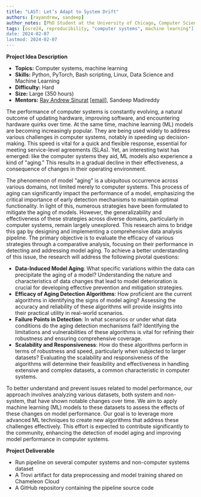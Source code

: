 ```yaml
---
title: "LAST: Let’s Adapt to System Drift"
authors: [rayandrew, sandeep]
author_notes: [PhD Student at the University of Chicago, Computer Scientist at the University of Chicago]
tags: [osre24, reproducibility, "computer systems", machine learning"]
date: 2024-02-07
lastmod: 2024-02-07
---
```


**Project Idea Description**
- **Topics:** Computer systems, machine learning
- **Skills:** Python, PyTorch, Bash scripting, Linux, Data Science and Machine Learning
- **Difficulty:** Hard
- **Size:** Large (350 hours)
- **Mentors:** [Ray Andrew Sinurat](https://rayandrew.me) [[email](mailto:rayandrew@uchicago.edu)], Sandeep Madireddy



The performance of computer systems is constantly evolving, a natural outcome of updating hardware, improving software, and encountering hardware quirks over time. At the same time, machine learning (ML) models are becoming increasingly popular. They are being used widely to address various challenges in computer systems, notably in speeding up decision-making. This speed is vital for a quick and flexible response, essential for meeting service-level agreements (SLAs). Yet, an interesting twist has emerged: like the computer systems they aid, ML models also experience a kind of "aging." This results in a gradual decline in their effectiveness, a consequence of changes in their operating environment.

The phenomenon of model "aging" is a ubiquitous occurrence across various domains, not limited merely to computer systems. This process of aging can significantly impact the performance of a model, emphasizing the critical importance of early detection mechanisms to maintain optimal functionality. In light of this, numerous strategies have been formulated to mitigate the aging of models. However, the generalizability and effectiveness of these strategies across diverse domains, particularly in computer systems, remain largely unexplored. This research aims to bridge this gap by designing and implementing a comprehensive data analysis pipeline. The primary objective is to evaluate the efficacy of various strategies through a comparative analysis, focusing on their performance in detecting and addressing model aging. To achieve a better understanding of this issue, the research will address the following pivotal questions:

- **Data-Induced Model Aging**: What specific variations within the data can precipitate the aging of a model? Understanding the nature and characteristics of data changes that lead to model deterioration is crucial for developing effective prevention and mitigation strategies.
- **Efficacy of Aging Detection Algorithms**: How proficient are the current algorithms in identifying the signs of model aging? Assessing the accuracy and reliability of these algorithms will provide insights into their practical utility in real-world scenarios.
- **Failure Points in Detection**: In what scenarios or under what data conditions do the aging detection mechanisms fail? Identifying the limitations and vulnerabilities of these algorithms is vital for refining their robustness and ensuring comprehensive coverage.
- **Scalability and Responsiveness**: How do these algorithms perform in terms of robustness and speed, particularly when subjected to larger datasets? Evaluating the scalability and responsiveness of the algorithms will determine their feasibility and effectiveness in handling extensive and complex datasets, a common characteristic in computer systems.

To better understand and prevent issues related to model performance, our approach involves analyzing various datasets, both system and non-system, that have shown notable changes over time. We aim to apply machine learning (ML) models to these datasets to assess the effects of these changes on model performance. Our goal is to leverage more advanced ML techniques to create new algorithms that address these challenges effectively. This effort is expected to contribute significantly to the community, enhancing the detection of model aging and improving model performance in computer systems.

**Project Deliverable**
- Run pipeline on several computer systems and non-computer systems dataset
- A Trovi artifact for data preprocessing and model training shared on Chameleon Cloud
- A GitHub repository containing the pipeline source code
